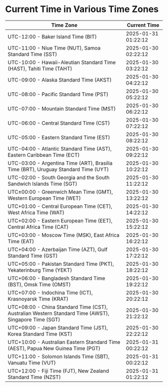 # Current Time in Various Time Zones

| Time Zone | Current Time |
|-----------|--------------|
| UTC-12:00 - Baker Island Time (BIT) | 2025-01-31 01:22:12 |
| UTC-11:00 - Niue Time (NUT), Samoa Standard Time (SST) | 2025-01-30 02:22:12 |
| UTC-10:00 - Hawaii-Aleutian Standard Time (HAST), Tahiti Time (TAHT) | 2025-01-30 03:22:12 |
| UTC-09:00 - Alaska Standard Time (AKST) | 2025-01-30 04:22:12 |
| UTC-08:00 - Pacific Standard Time (PST) | 2025-01-30 05:22:12 |
| UTC-07:00 - Mountain Standard Time (MST) | 2025-01-30 06:22:12 |
| UTC-06:00 - Central Standard Time (CST) | 2025-01-30 07:22:12 |
| UTC-05:00 - Eastern Standard Time (EST) | 2025-01-30 08:22:12 |
| UTC-04:00 - Atlantic Standard Time (AST), Eastern Caribbean Time (ECT) | 2025-01-30 09:22:12 |
| UTC-03:00 - Argentina Time (ART), Brasília Time (BRT), Uruguay Standard Time (UYT) | 2025-01-30 10:22:12 |
| UTC-02:00 - South Georgia and the South Sandwich Islands Time (SGT) | 2025-01-30 11:22:12 |
| UTC±00:00 - Greenwich Mean Time (GMT), Western European Time (WET) | 2025-01-30 13:22:12 |
| UTC+01:00 - Central European Time (CET), West Africa Time (WAT) | 2025-01-30 14:22:12 |
| UTC+02:00 - Eastern European Time (EET), Central Africa Time (CAT) | 2025-01-30 15:22:12 |
| UTC+03:00 - Moscow Time (MSK), East Africa Time (EAT) | 2025-01-30 16:22:12 |
| UTC+04:00 - Azerbaijan Time (AZT), Gulf Standard Time (GST) | 2025-01-30 17:22:12 |
| UTC+05:00 - Pakistan Standard Time (PKT), Yekaterinburg Time (YEKT) | 2025-01-30 18:22:12 |
| UTC+06:00 - Bangladesh Standard Time (BST), Omsk Time (OMST) | 2025-01-30 19:22:12 |
| UTC+07:00 - Indochina Time (ICT), Krasnoyarsk Time (KRAT) | 2025-01-30 20:22:12 |
| UTC+08:00 - China Standard Time (CST), Australian Western Standard Time (AWST), Singapore Time (SGT) | 2025-01-30 21:22:12 |
| UTC+09:00 - Japan Standard Time (JST), Korea Standard Time (KST) | 2025-01-30 22:22:12 |
| UTC+10:00 - Australian Eastern Standard Time (AEST), Papua New Guinea Time (PGT) | 2025-01-31 00:22:12 |
| UTC+11:00 - Solomon Islands Time (SBT), Vanuatu Time (VUT) | 2025-01-31 00:22:12 |
| UTC+12:00 - Fiji Time (FJT), New Zealand Standard Time (NZST) | 2025-01-31 01:22:12 |
